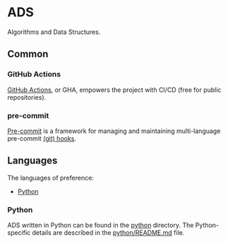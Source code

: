 # ADS

Algorithms and Data Structures.

## Common

### GitHub Actions

[GitHub Actions](https://docs.github.com/en/actions), or GHA, empowers the project with CI/CD (free for public repositories).

### pre-commit

[Pre-commit](https://pre-commit.com/) is a framework for managing and maintaining multi-language pre-commit [(git) hooks](https://git-scm.com/docs/githooks).

## Languages

The languages of preference:

- [Python](https://www.python.org/)

### Python

ADS written in Python can be found in the [python](./python/) directory. The Python-specific details are described in the [python/README.md](./python/README.md) file.
